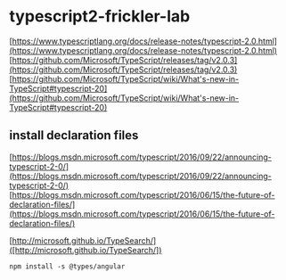 # typescript2-frickler-lab
[https://www.typescriptlang.org/docs/release-notes/typescript-2.0.html](https://www.typescriptlang.org/docs/release-notes/typescript-2.0.html)
[https://github.com/Microsoft/TypeScript/releases/tag/v2.0.3](https://github.com/Microsoft/TypeScript/releases/tag/v2.0.3)
[https://github.com/Microsoft/TypeScript/wiki/What's-new-in-TypeScript#typescript-20](https://github.com/Microsoft/TypeScript/wiki/What's-new-in-TypeScript#typescript-20)


## install declaration files

[https://blogs.msdn.microsoft.com/typescript/2016/09/22/announcing-typescript-2-0/](https://blogs.msdn.microsoft.com/typescript/2016/09/22/announcing-typescript-2-0/)
[https://blogs.msdn.microsoft.com/typescript/2016/06/15/the-future-of-declaration-files/](https://blogs.msdn.microsoft.com/typescript/2016/06/15/the-future-of-declaration-files/)

[http://microsoft.github.io/TypeSearch/]([http://microsoft.github.io/TypeSearch/])

```
npm install -s @types/angular
```
